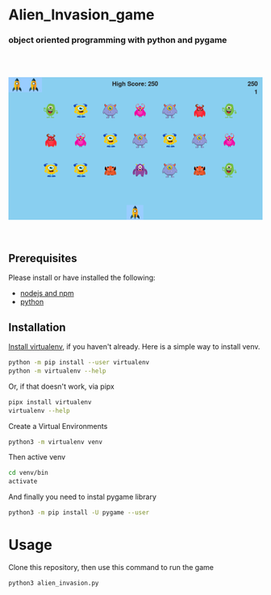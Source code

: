 # Alien_Invasion_game
<h3>object oriented programming with python and pygame</h3>

<br/><br/>
<p align="center">
<img src="https://github.com/Sajad-Salehi/Alien_Invasion/blob/main/images/Screenshot%20from%202022-07-01%2011-05-56.png" width="900">
</p>
<br/>

## Prerequisites

Please install or have installed the following:

- [nodejs and npm](https://nodejs.org/en/download/)
- [python](https://www.python.org/downloads/)
## Installation

[Install virtualenv](https://virtualenv.pypa.io/en/latest/installation.html), if you haven't already. Here is a simple way to install venv.

```bash
python -m pip install --user virtualenv
python -m virtualenv --help
```

Or, if that doesn't work, via pipx
```bash
pipx install virtualenv
virtualenv --help
```

Create a Virtual Environments
```bash
python3 -m virtualenv venv
```

Then active venv
```bash
cd venv/bin
activate
```

And finally you need to instal pygame library
```bash
python3 -m pip install -U pygame --user
```

# Usage
Clone this repository, then use this command to run the game
```bash
python3 alien_invasion.py
```
